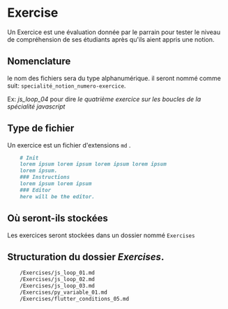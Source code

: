 #  Exercise
Un Exercice est une évaluation donnée par le parrain pour tester le  niveau de compréhension de ses étudiants après qu'ils aient appris une notion.

## Nomenclature
le nom des fichiers sera du type alphanumérique.
il seront nommé comme suit: ``specialité_notion_numero-exercice``.

Ex: *js_loop_04* pour dire *le quatrième exercice sur les boucles de la spécialité javascript*

## Type de fichier
Un exercice est un fichier d'extensions ``md`` .

```md
	# Init
	lorem ipsum lorem ipsum lorem ipsum lorem ipsum 
	lorem ipsum.
	### Instructions
	lorem ipsum lorem ipsum
	### Editor
	here will be the editor.
```

## Où seront-ils stockées 
Les exercices seront stockées dans un dossier nommé ``Exercises`` 
## Structuration du dossier *Exercises*.
```txt
	/Exercises/js_loop_01.md
	/Exercises/js_loop_02.md
	/Exercises/js_loop_03.md
	/Exercises/py_variable_01.md
	/Exercises/flutter_conditions_05.md
```